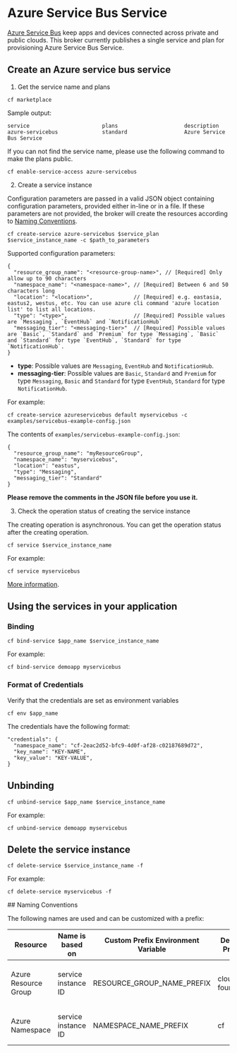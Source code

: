 # Azure Service Bus Service

[Azure Service Bus](https://azure.microsoft.com/en-us/services/service-bus/) keep apps and devices connected across private and public clouds. This broker currently publishes a single service and plan for provisioning Azure Service Bus Service.

## Create an Azure service bus service

1. Get the service name and plans

  ```
  cf marketplace
  ```

  Sample output:

  ```
  service                       plans                     description
  azure-servicebus              standard                  Azure Service Bus Service
  ```

  If you can not find the service name, please use the following command to make the plans public.

  ```
  cf enable-service-access azure-servicebus
  ```

2. Create a service instance

  Configuration parameters are passed in a valid JSON object containing configuration parameters, provided either in-line or in a file. If these parameters are not provided, the broker will create the resources according to [Naming Conventions](#naming-conventions).

  ```
  cf create-service azure-servicebus $service_plan $service_instance_name -c $path_to_parameters
  ```

  Supported configuration parameters:
  ```
  {
    "resource_group_name": "<resource-group-name>", // [Required] Only allow up to 90 characters
    "namespace_name": "<namespace-name>", // [Required] Between 6 and 50 characters long
    "location": "<location>",             // [Required] e.g. eastasia, eastus2, westus, etc. You can use azure cli command 'azure location list' to list all locations.
    "type": "<type>",                     // [Required] Possible values are `Messaging`, `EventHub` and `NotificationHub`
    "messaging_tier": "<messaging-tier>"  // [Required] Possible values are `Basic`, `Standard` and `Premium` for type `Messaging`, `Basic` and `Standard` for type `EventHub`, `Standard` for type `NotificationHub`.
  }
  ```

  * **type**: Possible values are `Messaging`, `EventHub` and `NotificationHub`.
  * **messaging-tier**: Possible values are `Basic`, `Standard` and `Premium` for type `Messaging`, `Basic` and `Standard` for type `EventHub`, `Standard` for type `NotificationHub`.

  For example:

  ```
  cf create-service azureservicebus default myservicebus -c examples/servicebus-example-config.json
  ```

  The contents of `examples/servicebus-example-config.json`:

  ```
  {
    "resource_group_name": "myResourceGroup",
    "namespace_name": "myservicebus",
    "location": "eastus",
    "type": "Messaging",
    "messaging_tier": "Standard"
  }
  ```

  **Please remove the comments in the JSON file before you use it.**

3. Check the operation status of creating the service instance

  The creating operation is asynchronous. You can get the operation status after the creating operation.

  ```
  cf service $service_instance_name
  ```

  For example:

  ```
  cf service myservicebus
  ```

[More information](http://docs.cloudfoundry.org/devguide/services/managing-services.html#create).

## Using the services in your application

### Binding

  ```
  cf bind-service $app_name $service_instance_name
  ```

  For example:

  ```
  cf bind-service demoapp myservicebus
  ```

### Format of Credentials

  Verify that the credentials are set as environment variables

  ```
  cf env $app_name
  ```

  The credentials have the following format:
  
  ```
  "credentials": {
    "namespace_name": "cf-2eac2d52-bfc9-4d0f-af28-c02187689d72",
    "key_name": "KEY-NAME",
    "key_value": "KEY-VALUE",
  }
  ```

## Unbinding

  ```
  cf unbind-service $app_name $service_instance_name
  ```

  For example:

  ```
  cf unbind-service demoapp myservicebus
  ```

## Delete the service instance

  ```
  cf delete-service $service_instance_name -f
  ```

  For example:

  ```
  cf delete-service myservicebus -f
  ```

<a name="naming-conventions" />
## Naming Conventions

The following names are used and can be customized with a prefix:

Resource         | Name is based on     | Custom Prefix Environment Variable  | Default Prefix    | Example Name  
-----------------|----------------------|-------------------------------------|-------------------|---------------
Azure Resource Group | service instance ID | RESOURCE_GROUP_NAME_PREFIX | cloud-foundry- | cloud-foundry-2eac2d52-bfc9-4d0f-af28-c02187689d72
Azure Namespace | service instance ID | NAMESPACE_NAME_PREFIX | cf | cf2eac2d52-bfc9-4d0f-af28-c02187689d72

